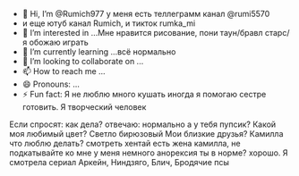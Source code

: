 - 👋 Hi, I’m @Rumich977 у меня есть теллеграмм канал @rumi5570
- и еще ютуб канал Rumich, и тикток rumka_mi
- 👀 I’m interested in ...Мне нравится рисование, пони таун/бравл старс/я обожаю играть
- 🌱 I’m currently learning ...всё нормально
- 💞️ I’m looking to collaborate on ...
- 📫 How to reach me ...
- 😄 Pronouns: ...
- ⚡ Fun fact: Я не люблю много кушать
иногда я помогаю сестре готовить. Я творческий человек
<!---
Rumich977/Rumich977 is a ✨ special ✨ repository because its `README.md` (this file) appears on your GitHub profile.
You can click the Preview link to take a look at your changes.
--->
Если спросят: как дела? отвечаю: нормально а у тебя пупсик?
Какой моя любимый цвет? Светло бирюзовый
Мои близкие друзья? Камилла
что люблю делать? смотреть хентай
есть жена камилла, не подкатывайте ко мне
у меня немного анорексия
ты в норме? хорошо. Я смотрела сериал Аркейн, Ниндзяго, Блич, Бродячие псы

